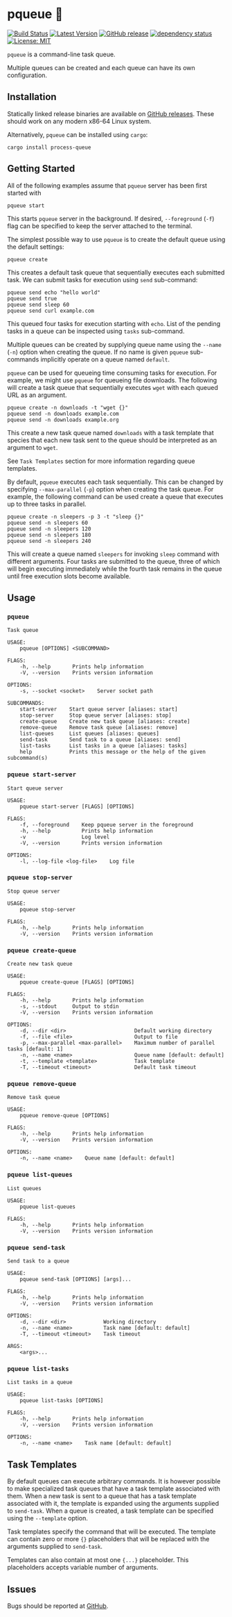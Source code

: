 # pqueue 🚌

[![Build Status](https://api.travis-ci.org/Soft/process-queue.svg?branch=master)](https://travis-ci.org/Soft/process-queue)
[![Latest Version](https://img.shields.io/crates/v/process-queue.svg)](https://crates.io/crates/process-queue)
[![GitHub release](https://img.shields.io/github/release/Soft/process-queue.svg)](https://github.com/Soft/process-queue/releases)
[![dependency status](https://deps.rs/repo/github/soft/process-queue/status.svg)](https://deps.rs/repo/github/soft/process-queue)
[![License: MIT](https://img.shields.io/badge/License-MIT-yellow.svg)](https://opensource.org/licenses/MIT)

`pqueue` is a command-line task queue.

Multiple queues can be created and each queue can have its own configuration.

## Installation

Statically linked release binaries are available on [GitHub
releases](https://github.com/Soft/process-queue/releases). These should work on
any modern x86-64 Linux system.

Alternatively, `pqueue` can be installed using `cargo`:

```
cargo install process-queue
```

## Getting Started

All of the following examples assume that `pqueue` server has been first started
with

```
pqueue start
```

This starts `pqueue` server in the background. If desired, `--foreground` (`-f`)
flag can be specified to keep the server attached to the terminal.

The simplest possible way to use `pqueue` is to create the default queue using
the default settings:

```
pqueue create
```

This creates a default task queue that sequentially executes each submitted
task. We can submit tasks for execution using `send` sub-command:

```
pqueue send echo "hello world"
pqueue send true
pqueue send sleep 60
pqueue send curl example.com
```

This queued four tasks for execution starting with `echo`. List of the pending
tasks in a queue can be inspected using `tasks` sub-command.

Multiple queues can be created by supplying queue name using the `--name` (`-n`)
option when creating the queue. If no name is given `pqueue` sub-commands
implicitly operate on a queue named `default`.

`pqueue` can be used for queueing time consuming tasks for execution. For
example, we might use `pqueue` for queueing file downloads. The following will
create a task queue that sequentially executes `wget` with each queued URL as an
argument.

```
pqueue create -n downloads -t "wget {}"
pqueue send -n downloads example.com
pqueue send -n downloads example.org
```

This create a new task queue named `downloads` with a task template that species
that each new task sent to the queue should be interpreted as an argument to
`wget`.

See `Task Templates` section for more information regarding queue templates.

By default, `pqueue` executes each task sequentially. This can be changed by
specifying `--max-parallel` (`-p`) option when creating the task queue. For
example, the following command can be used create a queue that executes up to
three tasks in parallel.

```
pqueue create -n sleepers -p 3 -t "sleep {}"
pqueue send -n sleepers 60
pqueue send -n sleepers 120
pqueue send -n sleepers 180
pqueue send -n sleepers 240
```

This will create a queue named `sleepers` for invoking `sleep` command with
different arguments. Four tasks are submitted to the queue, three of which will
begin executing immediately while the fourth task remains in the queue until
free execution slots become available.

## Usage

### `pqueue`

```
Task queue

USAGE:
    pqueue [OPTIONS] <SUBCOMMAND>

FLAGS:
    -h, --help       Prints help information
    -V, --version    Prints version information

OPTIONS:
    -s, --socket <socket>    Server socket path

SUBCOMMANDS:
    start-server    Start queue server [aliases: start]
    stop-server     Stop queue server [aliases: stop]
    create-queue    Create new task queue [aliases: create]
    remove-queue    Remove task queue [aliases: remove]
    list-queues     List queues [aliases: queues]
    send-task       Send task to a queue [aliases: send]
    list-tasks      List tasks in a queue [aliases: tasks]
    help            Prints this message or the help of the given subcommand(s)
```

### `pqueue start-server`

```
Start queue server

USAGE:
    pqueue start-server [FLAGS] [OPTIONS]

FLAGS:
    -f, --foreground    Keep pqueue server in the foreground
    -h, --help          Prints help information
    -v                  Log level
    -V, --version       Prints version information

OPTIONS:
    -l, --log-file <log-file>    Log file
```

### `pqueue stop-server`

```
Stop queue server

USAGE:
    pqueue stop-server

FLAGS:
    -h, --help       Prints help information
    -V, --version    Prints version information
```

### `pqueue create-queue`

```
Create new task queue

USAGE:
    pqueue create-queue [FLAGS] [OPTIONS]

FLAGS:
    -h, --help       Prints help information
    -s, --stdout     Output to stdin
    -V, --version    Prints version information

OPTIONS:
    -d, --dir <dir>                      Default working directory
    -f, --file <file>                    Output to file
    -p, --max-parallel <max-parallel>    Maximum number of parallel tasks [default: 1]
    -n, --name <name>                    Queue name [default: default]
    -t, --template <template>            Task template
    -T, --timeout <timeout>              Default task timeout
```

### `pqueue remove-queue`

```
Remove task queue

USAGE:
    pqueue remove-queue [OPTIONS]

FLAGS:
    -h, --help       Prints help information
    -V, --version    Prints version information

OPTIONS:
    -n, --name <name>    Queue name [default: default]
```

### `pqueue list-queues`

```
List queues

USAGE:
    pqueue list-queues

FLAGS:
    -h, --help       Prints help information
    -V, --version    Prints version information
```

### `pqueue send-task`

```
Send task to a queue

USAGE:
    pqueue send-task [OPTIONS] [args]...

FLAGS:
    -h, --help       Prints help information
    -V, --version    Prints version information

OPTIONS:
    -d, --dir <dir>            Working directory
    -n, --name <name>          Task name [default: default]
    -T, --timeout <timeout>    Task timeout

ARGS:
    <args>...
```

### `pqueue list-tasks`

```
List tasks in a queue

USAGE:
    pqueue list-tasks [OPTIONS]

FLAGS:
    -h, --help       Prints help information
    -V, --version    Prints version information

OPTIONS:
    -n, --name <name>    Task name [default: default]
```

## Task Templates

By default queues can execute arbitrary commands. It is however possible to make
specialized task queues that have a task template associated with them. When a
new task is sent to a queue that has a task template associated with it, the
template is expanded using the arguments supplied to `send-task`. When a queue
is created, a task template can be specified using the `--template` option.

Task templates specify the command that will be executed. The template can
contain zero or more `{}` placeholders that will be replaced with the arguments
supplied to `send-task`.

Templates can also contain at most one `{...}` placeholder. This placeholders
accepts variable number of arguments.

## Issues

Bugs should be reported at [GitHub](https://github.com/Soft/process-queue/issues).
